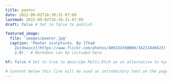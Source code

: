 ```yaml
---
title: pewter
date: 2022-09-02T16:39:31-07:00
lastmod: 2022-09-02T16:39:31-07:00
draft: false # Set to false to publish

featured_image:
  file: 'images/pewter.jpg'
  caption: 'Pewter sculptures. By [Thad
    Zajdowicz](https://www.flickr.com/photos/40632439@N00/34213449423) (CC BY
    2.0).' # Markdown can be included here

hf: false # Set to true to describe Multi-Etch as an alternative to hydrofluoric acid for this metal.

# Content below this line will be used as introductory text on the page.
---
```

